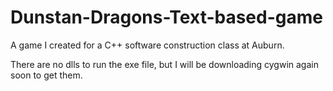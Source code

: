 Dunstan-Dragons-Text-based-game
===============================

A game I created for a C++ software construction class at Auburn.

There are no dlls to run the exe file, but I will be downloading cygwin again soon to get them.
